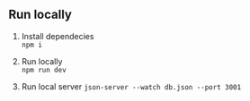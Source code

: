 ## Run locally  

1. Install dependecies  
`npm i`

2. Run locally  
`npm run dev`

3. Run local server
`json-server --watch db.json --port 3001`

